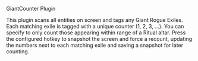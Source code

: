 GiantCounter Plugin

This plugin scans all entities on screen and tags any Giant Rogue Exiles. Each matching exile is tagged with a unique counter (1, 2, 3, ...). You can specify to only count those appearing within range of a Ritual altar. Press the configured hotkey to snapshot the screen and force a recount, updating the numbers next to each matching exile and saving a snapshot for later counting.
